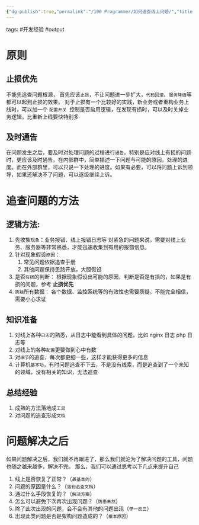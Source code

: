 ```yaml
---
{"dg-publish":true,"permalink":"/100 Programmer/如何追查线上问题/","title":"如何追查线上问题","noteIcon":"","created":"2021-04-12T11:04:00+08:00","updated":"2024-02-05T00:48:40+08:00"}
---
```



tags: #开发经验 #output

# 原则

## 止损优先

不能先追查问题根源， 首先应该`止损`，不让问题进一步扩大，`代码回滚`、`服务降级`等都可以起到止损的效果。
对于止损有一个比较好的实践，新业务或者重构业务上线时，可以加一个 `配置开关 `控制是否启用逻辑，在发现有损时，可以及时关掉业务逻辑，比重新上线要快特别多

## 及时通告

在问题发生之后，要及时对处理问题的过程进行`通告`。特别是应对线上有损的问题时，更应该及时通告。在内部群中，简单描述一下问题与可能的原因，处理的进度。而在外部群里，可以只说一下处理的进度。如果有必要，可以将问题上诉到领导，如果还解决不了问题，可以逐级继续上诉。

# 追查问题的方法

## 逻辑方法:

1. 先收集`现象`：业务报错、线上报错日志等
对紧急的问题来说，需要对线上业务、服务器等非常熟悉，才能迅速收集到有用的报错信息。
2. 针对现象假设`原因`：
    1. 常见问题依据追查手册
    2. 其他问题保持思路开放，大胆假设
3. 是否`有损`的判断：
根据现象假设出可能的原因，判断是否是有损的，如果是有损的问题，参考 **止损优先**
4. `质疑`所有数据：
各个数据、监控系统等的有效性也需要质疑，不能完全相信，需要小心求证

## 知识准备

1. 对线上各种`日志`的熟悉，从日志中能看到具体的问题，比如 nginx 日志 php 日志等
2. 对线上的各种`配置`更要做到心中有数
3. 对`细节`的追查，每次都更细一些，这样才能获得更多的信息
4. 计算机`基本功`，有时问题追查不下去，不是没有线索，而是追查到了一个未知的领域，没有相关的知识，无法追查

## 总结经验

1. 成熟的方法落地成`工具`
2. 对问题的追查形成`文档`

# 问题解决之后

如果问题解决之后，我们就不再跟进了，那么我们就沦为了解决问题的工具，问题也随之越来越多，解决不完。
那么，我们可以通过思考以下几点来提升自己

1. 线上是否恢复了正常？（`最基本的`）
2. 问题的原因是什么？（`落到追查文档`）
3. 通过什么手段恢复的？（`解决方案`）
4. 怎么可以避免下次再次出现问题？（`防患未然`）
5. 除了此次出现的问题，会不会有其他的问题出现（`举一反三`）
6. 出现此类问题是否是架构问题造成的？（`根本原因`）